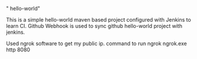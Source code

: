 " hello-world" 

This is a simple hello-world maven based project configured with Jenkins to learn CI.
Github Webhook is used to sync github hello-world project with jenkins.

Used ngrok software to get my public ip.
command to run ngrok
ngrok.exe http 8080
